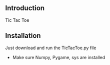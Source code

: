 Introduction
------------
Tic Tac Toe

Installation
------------
Just download and run the TicTacToe.py file
* Make sure Numpy, Pygame, sys are installed
